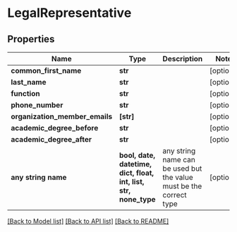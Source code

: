# LegalRepresentative


## Properties
Name | Type | Description | Notes
------------ | ------------- | ------------- | -------------
**common_first_name** | **str** |  | [optional] 
**last_name** | **str** |  | [optional] 
**function** | **str** |  | [optional] 
**phone_number** | **str** |  | [optional] 
**organization_member_emails** | **[str]** |  | [optional] 
**academic_degree_before** | **str** |  | [optional] 
**academic_degree_after** | **str** |  | [optional] 
**any string name** | **bool, date, datetime, dict, float, int, list, str, none_type** | any string name can be used but the value must be the correct type | [optional]

[[Back to Model list]](../README.md#documentation-for-models) [[Back to API list]](../README.md#documentation-for-api-endpoints) [[Back to README]](../README.md)


